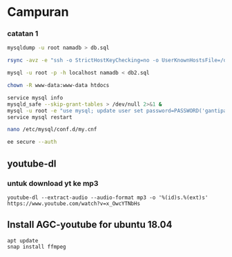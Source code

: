# Campuran

### catatan 1

```sh
mysqldump -u root namadb > db.sql

rsync -avz -e "ssh -o StrictHostKeyChecking=no -o UserKnownHostsFile=/dev/null" --progress  /var/www/ root@173.222.222.222:/var/www/

mysql -u root -p -h localhost namadb < db2.sql

chown -R www-data:www-data htdocs

service mysql info
mysqld_safe --skip-grant-tables > /dev/null 2>&1 &
mysql -u root -e "use mysql; update user set password=PASSWORD('gantipassword') where User='root'; flush privileges;"
service mysql restart

nano /etc/mysql/conf.d/my.cnf

ee secure --auth
```

## youtube-dl

### untuk download yt ke mp3

```youtube-dl --extract-audio --audio-format mp3 -o '%(id)s.%(ext)s' https://www.youtube.com/watch?v=x_OwcYTNbHs```

## Install AGC-youtube for ubuntu 18.04


```
apt update
snap install ffmpeg
```

